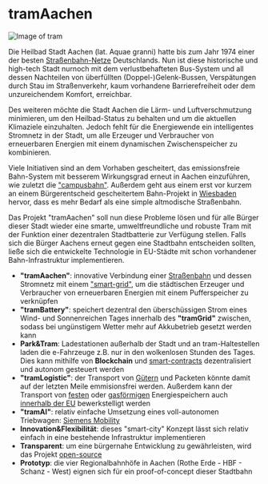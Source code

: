 # tramAachen
![Image of tram](https://upload.wikimedia.org/wikipedia/commons/thumb/4/49/ASEAG_1006.JPG/1200px-ASEAG_1006.JPG)

Die Heilbad Stadt Aachen (lat. Aquae granni) hatte bis zum Jahr 1974 einer der besten [Straßenbahn-Netze](https://de.m.wikipedia.org/wiki/Stra%C3%9Fenbahn_Aachen) Deutschlands. Nun ist diese historische und high-tech Stadt nurnoch mit dem verlustbehafteten Bus-System und all dessen Nachteilen von überfüllten (Doppel-)Gelenk-Bussen, Verspätungen durch Stau im Straßenverkehr, kaum vorhandene Barrierefreiheit oder dem unzureichendem Komfort, erreichbar.

Des weiteren möchte die Stadt Aachen die Lärm- und Luftverschmutzung minimieren, um den Heilbad-Status zu behalten und um die aktuellen Klimaziele einzuhalten. Jedoch fehlt für die Energiewende ein intelligentes Stromnetz in der Stadt, um alle Erzeuger und Verbraucher von erneuerbaren Energien mit einem dynamischen Zwischenspeicher zu kombinieren. 

Viele Initiativen sind an dem Vorhaben gescheitert, das emissionsfreie Bahn-System mit besserem Wirkungsgrad erneut in Aachen einzuführen, wie zuletzt die ["campusbahn"](https://de.wikipedia.org/wiki/Campusbahn).
Außerdem geht aus einem erst vor kurzem an einem Bürgerentscheid gescheitertem Bahn-Projekt in [Wiesbaden](https://de.wikipedia.org/wiki/Citybahn_Wiesbaden) hervor, dass es mehr Bedarf als eine simple altmodische Straßenbahn.

Das Projekt "tramAachen" soll nun diese Probleme lösen und für alle Bürger dieser Stadt wieder eine smarte, umweltfreundliche und robuste Tram mit der Funktion einer dezentralen Stadtbatterie zur Verfügung stellen.
Falls sich die Bürger Aachens erneut gegen eine Stadtbahn entscheiden sollten, ließe sich die entwickelte Technologie in EU-Städte mit schon vorhandener Bahn-Infrastruktur implementieren.


* **"tramAachen"**: innovative Verbindung einer [Straßenbahn](https://de.m.wikipedia.org/wiki/Stra%C3%9Fenbahn_Stra%C3%9Fburg) und dessen Stromnetz mit einem ["smart-grid"](https://www.eon.de/de/eonerleben/smart-grid-so-funktioniert-das-intelligente-stromnetz.html), um die städtischen Erzeuger und Verbraucher von erneuerbaren Energien mit einem Pufferspeicher zu verknüpfen
* **"tramBattery"**: speichert dezentral den überschüssigen Strom eines Wind- und Sonnenreichen Tages innerhalb des **"tramGrid"** zwischen, sodass bei ungünstigem Wetter mehr auf Akkubetrieb gesetzt werden kann
* **Park&Tram**: Ladestationen außerhalb der Stadt und an tram-Haltestellen laden die e-Fahrzeuge z.B. nur in den wolkenlosen Stunden des Tages. Dies kann mithilfe von **Blockchain** und [smart-contracts](https://ethereum.org/en/developers/docs/smart-contracts/) dezentralisiert und autonom gesteuert werden
* **"tramLogistic"**: der Transport von [Gütern](https://www.avg.info/unternehmen/presse/pressemitteilungen/meldungen/entwicklung-einer-guetertram-neues-verbundprojekt-logiktram.html) und Packeten könnte damit auf der letzten Meile emmisionsfrei werden. Außerdem kann der Transport von [festen](https://www.dlr.de/sf/desktopdefault.aspx/tabid-8560/15527_read-44867/) oder [gasförmigen](https://www.erneuerbareenergien.de/politik/energiepolitik/wasserstoff-der-mobilitaet-leipzig-baut-europas-erste-wasserstoff-tram) Energiespeichern auch [innerhalb der EU](https://de.m.wikipedia.org/wiki/Grenz%C3%BCberschreitender_Stra%C3%9Fenbahnverkehr) bewerkstelligt werden
* **"tramAI"**: relativ einfache Umsetzung eines voll-autonomen Triebwagen: [Siemens Mobility](https://www.mobility.siemens.com/global/de/portfolio/schiene/fahrzeuge/strassenbahnen/autonome-strassenbahn.html)
* **Innovation&Flexibilität**: dieses "smart-city" Konzept lässt sich relativ einfach in eine bestehende Infrastruktur implementieren
* **Transparent**: um eine bürgernahe Entwicklung zu gewährleisten, wird das Projekt [open-source](https://github.com/readme/featured/nasa-ingenuity-helicopter)
* **Prototyp**: die vier Regionalbahnhöfe in Aachen (Rothe Erde - HBF - Schanz - West) eignen sich für ein proof-of-concept dieser Stadtbahn

